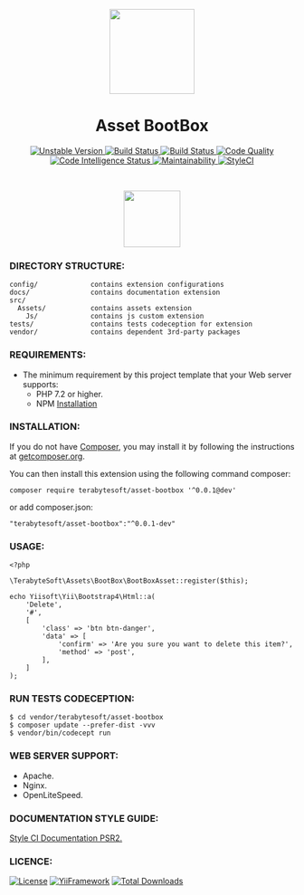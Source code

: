 <p align="center">
    <a href="https://github.com/terabytesoft/asset-bootbox" target="_blank">
        <img src="https://lh3.googleusercontent.com/DqmCbItYtxf5qhGk1WwD_RO16CF9wiQ_b3tB28qFlMD8Nv6xTpj9u-UB8LQlYz9DbkdG6-YAaY54K2bWv-j1Chg9lZEyuYDOC6t-qhcwOvDTxnF1uePU7KGvuKLVec5JkTsw7rQM=w2400" height="150px;">
    </a>
    <h1 align="center">Asset BootBox</h1>
</p>
<p align="center">
    <a href="https://packagist.org/packages/terabytesoft/asset-bootbox" target="_blank">
        <img src="https://poser.pugx.org/terabytesoft/asset-bootbox/v/unstable" alt="Unstable Version">
    </a>
    <a href="https://travis-ci.org/terabytesoft/asset-bootbox" target="_blank">
        <img src="https://travis-ci.org/terabytesoft/asset-bootbox.svg?branch=master" alt="Build Status">
    </a>
    <a href="https://scrutinizer-ci.com/g/terabytesoft/asset-bootbox/" target="_blank">
        <img src="https://scrutinizer-ci.com/g/terabytesoft/asset-bootbox/badges/build.png?b=master" alt="Build Status">
    </a>
    <a href="https://scrutinizer-ci.com/g/terabytesoft/asset-bootbox/?branch=master" target="_blank">
         <img src="https://scrutinizer-ci.com/g/terabytesoft/asset-bootbox/badges/quality-score.png?b=master" alt="Code Quality">
    </a>
    <a href="https://scrutinizer-ci.com/code-intelligence" target="_blank">
         <img src="https://scrutinizer-ci.com/g/terabytesoft/asset-bootbox/badges/code-intelligence.svg?b=master" alt="Code Intelligence Status">
    </a>
    <a href="https://codeclimate.com/github/terabytesoft/asset-bootbox/maintainability" target="_blank">
        <img src="https://api.codeclimate.com/v1/badges/1da0f2c92423f3603ee2/maintainability" alt="Maintainability">
    </a>
    <a href="https://github.styleci.io/repos/187356337">
        <img src="https://github.styleci.io/repos/187356337/shield?branch=master" alt="StyleCI">
    </a>		
</p>

</br>

<p align="center">
    <img src="https://lh3.googleusercontent.com/2I6_c5DTJHO0Lbd2OastgBiyS9flFoVWtY4VKra947xTOKL0-eqqyBCpS6ffCNuetokAoIjjiHqiTbUfesXKxHJQRz67j56a7PDZKksUjhgav7HMbUVojJJ4j6Gtf2UbkWAbFrW7=w2400" height="100px;">
</p>

### **DIRECTORY STRUCTURE:**

```
config/             contains extension configurations
docs/               contains documentation extension
src/
  Assets/           contains assets extension
    Js/             contains js custom extension
tests/              contains tests codeception for extension
vendor/             contains dependent 3rd-party packages
```

### **REQUIREMENTS:**

- The minimum requirement by this project template that your Web server supports:
    - PHP 7.2 or higher.
    - NPM [Installation](https://nodejs.org/en/download/)

### **INSTALLATION:**

<p align="justify">
If you do not have <a href="http://getcomposer.org/" title="Composer" target="_blank">Composer</a>, you may install it by following the instructions at <a href="http://getcomposer.org/doc/00-intro.md#installation-nix" title="getcomposer.org" target="_blank">getcomposer.org</a>.
</p>

You can then install this extension using the following command composer:

~~~
composer require terabytesoft/asset-bootbox '^0.0.1@dev'
~~~

or add composer.json:

~~~
"terabytesoft/asset-bootbox":"^0.0.1-dev"
~~~

### **USAGE:**

~~~
<?php

\TerabyteSoft\Assets\BootBox\BootBoxAsset::register($this);

echo Yiisoft\Yii\Bootstrap4\Html::a(
    'Delete',
    '#',
    [
        'class' => 'btn btn-danger',
        'data' => [
            'confirm' => 'Are you sure you want to delete this item?',
            'method' => 'post',
        ],
    ]
);
~~~

### **RUN TESTS CODECEPTION:**

~~~
$ cd vendor/terabytesoft/asset-bootbox
$ composer update --prefer-dist -vvv
$ vendor/bin/codecept run
~~~

### **WEB SERVER SUPPORT:**

- Apache.
- Nginx.
- OpenLiteSpeed.

### **DOCUMENTATION STYLE GUIDE:**

[Style CI Documentation PSR2.](https://docs.styleci.io/presets#psr2)

### **LICENCE:**
[![License](https://poser.pugx.org/terabytesoft/asset-bootbox/license)](LICENSE.md)
[![YiiFramework](https://img.shields.io/badge/Powered_by-Yii_Framework-green.svg?style=flat)](https://www.yiiframework.com/)
[![Total Downloads](https://poser.pugx.org/terabytesoft/asset-bootbox/downloads)](https://packagist.org/packages/terabytesoft/asset-bootbox)
